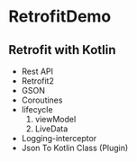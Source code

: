 # RetrofitDemo

## Retrofit with Kotlin

- Rest API
- Retrofit2 
- GSON
- Coroutines
- lifecycle
  1. viewModel
  2. LiveData
- Logging-interceptor
- Json To Kotlin Class (Plugin)
